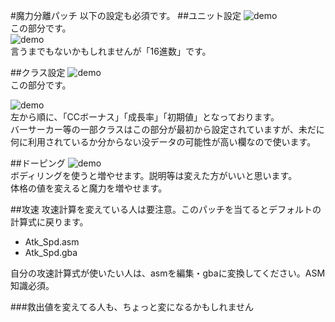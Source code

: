 #魔力分離パッチ
以下の設定も必須です。
##ユニット設定
![demo](http://i.imgur.com/PM3TYoD.png)  
この部分です。  
![demo](http://i.imgur.com/E5ZowzC.png)  
言うまでもないかもしれませんが「16進数」です。

##クラス設定
![demo](http://i.imgur.com/BhJxLsC.png)  
この部分です。

![demo](http://i.imgur.com/KZsEaa0.png)  
左から順に、「CCボーナス」「成長率」「初期値」となっております。  
バーサーカー等の一部クラスはこの部分が最初から設定されていますが、未だに何に利用されているか分からない没データの可能性が高い欄なので使います。

##ドーピング
![demo](http://i.imgur.com/2tNlSSm.png)  
ボディリングを使うと増やせます。説明等は変えた方がいいと思います。  
体格の値を変えると魔力を増やせます。

##攻速
攻速計算を変えている人は要注意。このパッチを当てるとデフォルトの計算式に戻ります。
 * Atk_Spd.asm
 * Atk_Spd.gba

自分の攻速計算式が使いたい人は、asmを編集・gbaに変換してください。ASM知識必須。

###救出値を変えてる人も、ちょっと変になるかもしれません